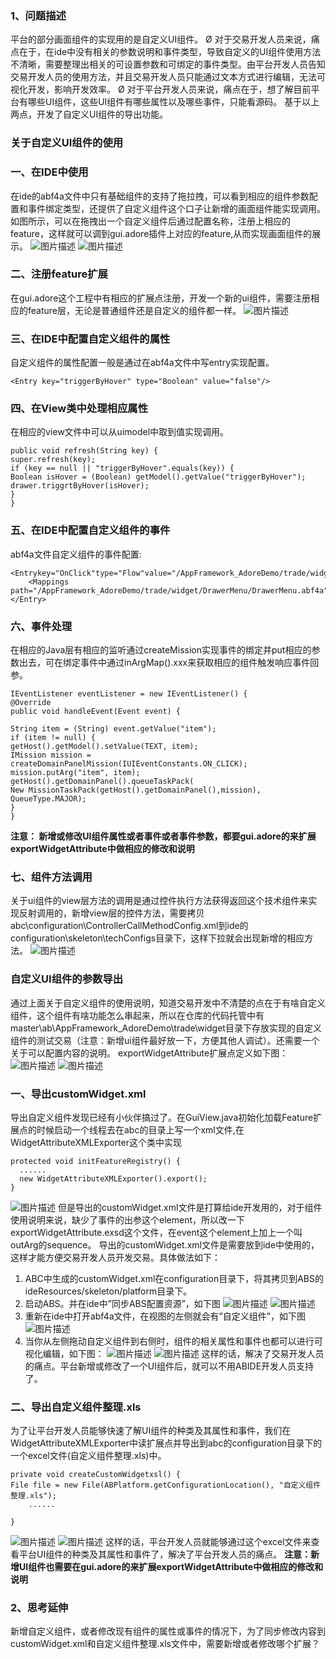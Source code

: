 ### 1、问题描述
平台的部分画面组件的实现用的是自定义UI组件。
Ø 对于交易开发人员来说，痛点在于，在ide中没有相关的参数说明和事件类型，导致自定义的UI组件使用方法不清晰，需要整理出相关的可设置参数和可绑定的事件类型。由平台开发人员告知交易开发人员的使用方法，并且交易开发人员只能通过文本方式进行编辑，无法可视化开发，影响开发效率。
Ø 对于平台开发人员来说，痛点在于，想了解目前平台有哪些UI组件，这些UI组件有哪些属性以及哪些事件，只能看源码。
基于以上两点，开发了自定义UI组件的导出功能。
### 关于自定义UI组件的使用
### 一、在IDE中使用
在ide的abf4a文件中只有基础组件的支持了拖拉拽，可以看到相应的组件参数配置和事件绑定类型，还提供了自定义组件这个口子让新增的画面组件能实现调用。如图所示，可以在拖拽出一个自定义组件后通过配置名称，注册上相应的feature，这样就可以调到gui.adore插件上对应的feature,从而实现画面组件的展示。
![图片描述](../../../images/平台/AB4/UI界面/自定义UI组件的使用和参数导出/1.png)
![图片描述](../../../images/平台/AB4/UI界面/自定义UI组件的使用和参数导出/2.png) 
### 二、注册feature扩展
在gui.adore这个工程中有相应的扩展点注册，开发一个新的ui组件，需要注册相应的feature层，无论是普通组件还是自定义的组件都一样。
![图片描述](../../../images/平台/AB4/UI界面/自定义UI组件的使用和参数导出/3.png)
### 三、在IDE中配置自定义组件的属性
自定义组件的属性配置一般是通过在abf4a文件中写entry实现配置。
```
<Entry key="triggerByHover" type="Boolean" value="false"/>
```
### 四、在View类中处理相应属性
在相应的view文件中可以从uimodel中取到值实现调用。
```
public void refresh(String key) {
super.refresh(key);
if (key == null || "triggerByHover".equals(key)) {
Boolean isHover = (Boolean) getModel().getValue("triggerByHover");
drawer.triggrtByHover(isHover);
}
}
```
### 五、在IDE中配置自定义组件的事件
abf4a文件自定义组件的事件配置:
```
<Entrykey="OnClick"type="Flow"value="/AppFramework_AdoreDemo/trade/widget/DrawerMenu/DrawerMenu_OnClick.lfc">
    <Mappings path="/AppFramework_AdoreDemo/trade/widget/DrawerMenu/DrawerMenu.abf4a"/>
</Entry>
```
### 六、事件处理
在相应的Java层有相应的监听通过createMission实现事件的绑定并put相应的参数出去，可在绑定事件中通过inArgMap().xxx来获取相应的组件触发响应事件回参。
```
IEventListener eventListener = new IEventListener() {
@Override
public void handleEvent(Event event) {
 
String item = (String) event.getValue("item");
if (item != null) {
getHost().getModel().setValue(TEXT, item);
IMission mission = createDomainPanelMission(IUIEventConstants.ON_CLICK);
mission.putArg("item", item);
getHost().getDomainPanel().queueTaskPack(
New MissionTaskPack(getHost().getDomainPanel(),mission), QueueType.MAJOR);
}
}
```
**注意： 新增或修改UI组件属性或者事件或者事件参数，都要gui.adore的来扩展exportWidgetAttribute中做相应的修改和说明**
### 七、组件方法调用
关于ui组件的view层方法的调用是通过控件执行方法获得返回这个技术组件来实现反射调用的，新增view层的控件方法，需要拷贝abc\configuration\ControllerCallMethodConfig.xml到ide的configuration\skeleton\techConfigs目录下，这样下拉就会出现新增的相应方法。
![图片描述](../../../images/平台/AB4/UI界面/自定义UI组件的使用和参数导出/4.png)
 
### 自定义UI组件的参数导出
通过上面关于自定义组件的使用说明，知道交易开发中不清楚的点在于有啥自定义组件，这个组件有啥功能怎么串起来，所以在仓库的代码托管中有master\ab\AppFramework_AdoreDemo\trade\widget目录下存放实现的自定义组件的测试交易（注意：新增ui组件最好放一下，方便其他人调试）。还需要一个关于可以配置内容的说明。
    exportWidgetAttribute扩展点定义如下图：
![图片描述](../../../images/平台/AB4/UI界面/自定义UI组件的使用和参数导出/5.png)
![图片描述](../../../images/平台/AB4/UI界面/自定义UI组件的使用和参数导出/6.png)
### 一、导出customWidget.xml
导出自定义组件发现已经有小伙伴搞过了。在GuiView.java初始化加载Feature扩展点的时候启动一个线程去在abc的目录上写一个xml文件,在WidgetAttributeXMLExporter这个类中实现
```
protected void initFeatureRegistry() {
  ......
  new WidgetAttributeXMLExporter().export();  
}
```
![图片描述](../../../images/平台/AB4/UI界面/自定义UI组件的使用和参数导出/7.png)
但是导出的customWidget.xml文件是打算给ide开发用的，对于组件使用说明来说，缺少了事件的出参这个element，所以改一下exportWidgetAttribute.exsd这个文件，在event这个element上加上一个叫outArg的sequence。
导出的customWidget.xml文件是需要放到ide中使用的，这样才能方便交易开发人员开发交易。具体做法如下：
1. ABC中生成的customWidget.xml在configuration目录下，将其拷贝到ABS的ideResources/skeleton/platform目录下。
2. 启动ABS。并在ide中”同步ABS配置资源”，如下图
![图片描述](../../../images/平台/AB4/UI界面/自定义UI组件的使用和参数导出/8.png)
![图片描述](../../../images/平台/AB4/UI界面/自定义UI组件的使用和参数导出/9.png)
3. 重新在ide中打开abf4a文件，在视图的左侧就会有”自定义组件”，如下图
![图片描述](../../../images/平台/AB4/UI界面/自定义UI组件的使用和参数导出/10.png) 
4. 当你从左侧拖动自定义组件到右侧时，组件的相关属性和事件也都可以进行可视化编辑，如下图：
![图片描述](../../../images/平台/AB4/UI界面/自定义UI组件的使用和参数导出/11.png)
![图片描述](../../../images/平台/AB4/UI界面/自定义UI组件的使用和参数导出/12.png)
这样的话，解决了交易开发人员的痛点。平台新增或修改了一个UI组件后，就可以不用ABIDE开发人员支持了。
### 二、导出自定义组件整理.xls
为了让平台开发人员能够快速了解UI组件的种类及其属性和事件，我们在WidgetAttributeXMLExporter中读扩展点并导出到abc的configuration目录下的一个excel文件(自定义组件整理.xls)中。
```
private void createCustomWidgetxsl() {
File file = new File(ABPlatform.getConfigurationLocation(), "自定义组件整理.xls");
    ......
    
}
```
![图片描述](../../../images/平台/AB4/UI界面/自定义UI组件的使用和参数导出/13.png)
![图片描述](../../../images/平台/AB4/UI界面/自定义UI组件的使用和参数导出/14.png)
    这样的话，平台开发人员就能够通过这个excel文件来查看平台UI组件的种类及其属性和事件了，解决了平台开发人员的痛点。
****注意：新增UI组件也需要在gui.adore的来扩展exportWidgetAttribute中做相应的修改和说明****
### 2、思考延伸
新增自定义组件，或者修改现有组件的属性或事件的情况下，为了同步修改内容到customWidget.xml和自定义组件整理.xls文件中，需要新增或者修改哪个扩展？
 
